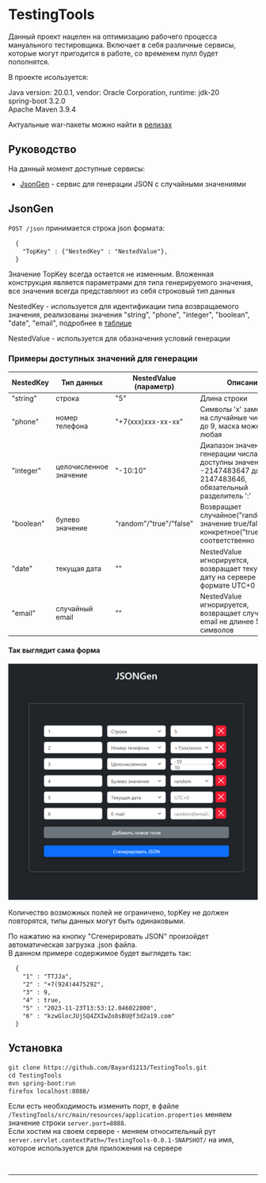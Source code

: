 # TestingTools
Данный проект нацелен на оптимизацию рабочего процесса мануального тестировщика. Включает в себя различные сервисы, которые могут пригодится в работе, со временем пулл будет пополнятся.

В проекте исользуется:

Java version: 20.0.1, vendor: Oracle Corporation, runtime: jdk-20<br>
spring-boot 3.2.0<br>
Apache Maven 3.9.4<br>

Актуальные war-пакеты можно найти в [релизах](https://github.com/Bayard1213/TestingTools/releases)

Руководство
----------------------------
На данный момент доступные сервисы:
- [JsonGen](#jsonGenTitle) - сервис для генерации JSON с случайными значениями

## <a id="jsonGenTitle">JsonGen</a>
`POST /json` принимается строка json формата:<br>
```
  {
    "TopKey" : {"NestedKey" : "NestedValue"},
  }
```
Значение TopKey всегда остается не изменным. Вложенная конструкция является параметрами для типа генерируемого значения, все значения всегда представляют из себя строковый тип данных

NestedKey - используется для идентификации типа возвращаемого значения, реализованы значения "string", "phone", "integer", "boolean", "date", "email", подробнее в [таблице](#jsonGenExampleTable)<br>

NestedValue - используется для обазначения условий генерации

### <a id="jsonGenExampleTable">Примеры доступных значений для генерации</a><br>
|NestedKey|Тип данных|NestedValue (параметр)|Описание|
|---------|----------|----------------------|--------|
|"string" | строка|"5"| Длина строки|
|"phone" | номер телефона|"+7(xxx)xxx-xx-xx" | Символы 'x' заменяются на случайные числа от 0 до 9, маска может быть любая|
|"integer" | целочисленное значение|"-10:10" | Диапазон значений для генерации числа, доступны значения от -2147483647 до 2147483646, обязательный разделитель ':'|
|"boolean" | булево значение|"random"/"true"/"false"| Возвращает случайное("random") значение true/false, либо конкретное("true","false") соответственно|
|"date" | текущая дата|""|NestedValue игнорируется, возвращает текущую дату на сервере в формате UTC+0|
|"email" | случайный email|""|NestedValue игнорируется, возвращает случайный email не длинее 50 символов|

#### Так выглядит сама форма

![image](https://github.com/Bayard1213/trash/blob/main/images/jsongenform.png)

Количество возможных полей не ограничено, topKey не должен повторятся, типы данных могут быть одинаковыми.

По нажатию на кнопку "Сгенерировать JSON" произойдет автоматическая загрузка .json файла.<br>В данном примере содержимое будет выглядеть так:

```
  {
    "1" : "TTJJa",
    "2" : "+7(924)4475292",
    "3" : 9,
    "4" : true,
    "5" : "2023-11-23T13:53:12.046022800",
    "6" : "kzwGlocJUjSQ4ZXIwZo8sBU@f3d2a19.com"
  }
```
Установка
-----------
```
git clone https://github.com/Bayard1213/TestingTools.git
cd TestingTools
mvn spring-boot:run
firefox localhost:8088/
```
Если есть необходимость изменить порт, в файле `/TestingTools/src/main/resources/application.properties` меняем значение строки `server.port=8088`.<br>  Если хостим на своем сервере - меняем относительный рут `server.servlet.contextPath=/TestingTools-0.0.1-SNAPSHOT/` на имя, которое используется для приложения на сервере 

<br><hr> 
